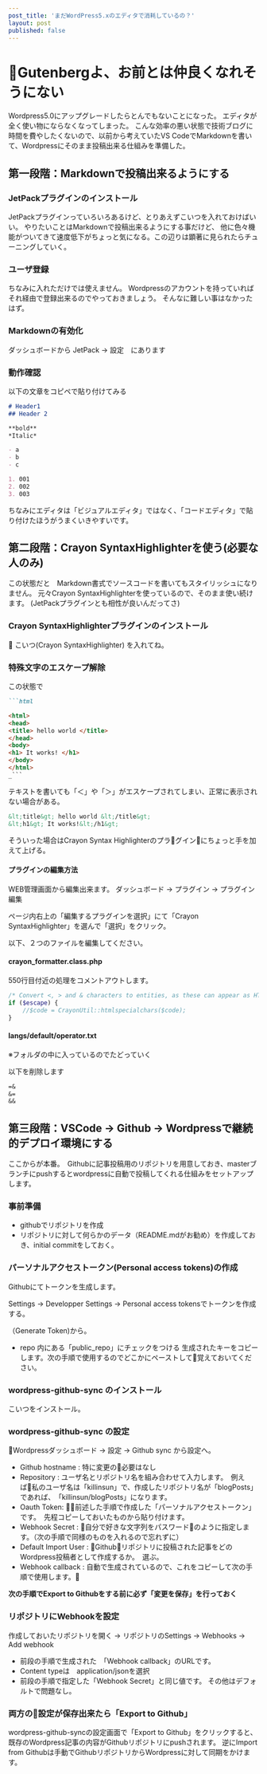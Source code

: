 ```yaml
---
post_title: 'まだWordPress5.xのエディタで消耗しているの？'
layout: post
published: false
---
```


# Gutenbergよ、お前とは仲良くなれそうにない

Wordpress5.0にアップグレードしたらとんでもないことになった。
エディタが全く使い物にならなくなってしまった。
こんな効率の悪い状態で技術ブログに時間を費やしたくないので、以前から考えていたVS CodeでMarkdownを書いて、Wordpressにそのまま投稿出来る仕組みを準備した。

## 第一段階：Markdownで投稿出来るようにする

### JetPackプラグインのインストール

JetPackプラグインっていろいろあるけど、とりあえずこいつを入れておけばいい。
やりたいことはMarkdownで投稿出来るようにする事だけど、
他に色々機能がついてきて速度低下がちょっと気になる。この辺りは顕著に見られたらチューニングしていく。

### ユーザ登録

ちなみに入れただけでは使えません。
Wordpressのアカウントを持っていればそれ経由で登録出来るのでやっておきましょう。
そんなに難しい事はなかったはず。

### Markdownの有効化

ダッシュボードから JetPack -> 設定　にあります

### 動作確認

以下の文章をコピペで貼り付けてみる

```md
# Header1
## Header 2

**bold**
*Italic*

- a
- b
- c

1. 001
2. 002
3. 003
```

ちなみにエディタは「ビジュアルエディタ」ではなく、「コードエディタ」で貼り付けたほうがうまくいきやすいです。

## 第二段階：Crayon SyntaxHighlighterを使う(必要な人のみ)

この状態だと　Markdown書式でソースコードを書いてもスタイリッシュになりません。
元々Crayon SyntaxHighlighterを使っているので、そのまま使い続けます。
(JetPackプラグインとも相性が良いんだってさ)

### Crayon SyntaxHighlighterプラグインのインストール

こいつ(Crayon SyntaxHighlighter) を入れてね。


### 特殊文字のエスケープ解除
この状態で

```md
```html

<html>
<head>
<title> hello world </title>
</head>
<body>
<h1> It works! </h1>
</body>
</html>
_```

```
テキストを書いても「＜」や「＞」がエスケープされてしまい、正常に表示されない場合がある。

```html
&lt;title&gt; hello world &lt;/title&gt;
&lt;h1&gt; It works!&lt;/h1&gt;
```

そういった場合はCrayon Syntax Highlighterのプラグインにちょっと手を加えて上げる。

#### プラグインの編集方法

WEB管理画面から編集出来ます。
ダッシュボード -> プラグイン -> プラグイン編集

ページ内右上の「編集するプラグインを選択」にて「Crayon SyntaxHighlighter」を選んで「選択」をクリック。

以下、２つのファイルを編集してください。

#### crayon_formatter.class.php 

550行目付近の処理をコメントアウトします。

```php
/* Convert <, > and & characters to entities, as these can appear as HTML tags and entities. */
if ($escape) {
    //$code = CrayonUtil::htmlspecialchars($code);
}
```

#### langs/default/operator.txt

※フォルダの中に入っているのでたどっていく

以下を削除します

```default
=&
&=
&&
```



## 第三段階：VSCode -> Github -> Wordpressで継続的デプロイ環境にする

ここからが本番。　Githubに記事投稿用のリポジトリを用意しておき、masterブランチにpushするとwordpressに自動で投稿してくれる仕組みをセットアップします。

### 事前準備

- githubでリポジトリを作成
- リポジトリに対して何らかのデータ（README.mdがお勧め）を作成しておき、initial commitをしておく。

### パーソナルアクセストークン(Personal access tokens)の作成

Githubにてトークンを生成します。

Settings -> Developper Settings -> Personal access tokensでトークンを作成する。

（Generate Token)から。

- repo 内にある「public_repo」にチェックをつける
生成されたキーをコピーします。次の手順で使用するのでどこかにペーストして覚えておいてください。


### wordpress-github-sync のインストール

こいつをインストール。

### wordpress-github-sync の設定

Wordpressダッシュボード -> 設定 -> Github sync から設定へ。

- Github hostname : 特に変更の必要はなし
- Repository : ユーザ名とリポジトリ名を組み合わせて入力します。　例えば私のユーザ名は「killinsun」で、作成したリポジトリ名が「blogPosts」であれば、　「killinsun/blogPosts」になります。 　
- Oauth Token: 前述した手順で作成した「パーソナルアクセストークン」です。　先程コピーしておいたものから貼り付けます。
- Webhook Secret : 自分で好きな文字列をパスワードのように指定します。（次の手順で同様のものを入れるので忘れずに）
- Default Import User : Githubリポジトリに投稿された記事をどのWordpress投稿者として作成するか。　選ぶ。
- Webhook callback : 自動で生成されているので、これをコピーして次の手順で使用します。

**次の手順でExport to Githubをする前に必ず「変更を保存」を行っておく**


### リポジトリにWebhookを設定

作成しておいたリポジトリを開く -> リポジトリのSettings -> Webhooks -> Add webhook

- 前段の手順で生成された　「Webhook callback」のURLです。
- Content typeは　application/jsonを選択
- 前段の手順で指定した「Webhook Secret」と同じ値です。
その他はデフォルトで問題なし。

### 両方の設定が保存出来たら「Export to Github」

wordpress-github-syncの設定画面で「Export to Github」をクリックすると、既存のWordpress記事の内容がGithubリポジトリにpushされます。
逆にImport from Githubは手動でGithubリポジトリからWordpressに対して同期をかけます。